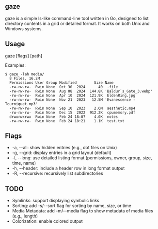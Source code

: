 
gaze
----

gaze is a simple ls-like command-line tool written in Go, designed to list
directory contents in a grid or detailed format. It works on both Unix and
Windows systems.

Usage
-----

gaze [flags] [path]

Examples:
```*
$ gaze -lah media/
  8 Files, 16.2M
  Permissions User Group Modified        Size Name
  -rw-rw-rw-  Rwin None  Oct 30  2024      40  .file
  -rw-rw-rw-  Rwin None  Aug 08  2024  144.8K 'Baldur`s_Gate_3.webp'
  -rw-rw-rw-  Rwin None  Apr 10  2024  121.9K  EldenRing.jpg
  -rw-rw-rw-  Rwin None  Nov 21  2023   12.5M 'Evanescence - Tourniquet.mp3'
  -rw-rw-rw-  Rwin None  Sep 10  2023    2.6M  aesthetic.mp4
  -rw-rw-rw-  Rwin None  Dec 15  2022  912.2K  cpumemory.pdf
  drwxrwxrwx  Rwin None  Feb 24 18:07    4.0K  notes
  -rw-rw-rw-  Rwin None  Feb 24 18:21    1.1K  test.txt
```
Flags
-----

- -a, --all: show hidden entries (e.g., dot files on Unix)
- -g, --grid: display entries in a grid layout (default)
- -l, --long: use detailed listing format (permissions, owner, group, size,
  time, name)
- -h, --header: include a header row in long format output
- -R, --recursive: recursively list subdirectories

TODO
----
- Symlinks: support displaying symbolic links
- Sorting: add -s/--sort flag for sorting by name, size, or time
- Media Metadata: add -m/--media flag to show metadata of media files (e.g.,
  length)
- Colorization: enable colored output
